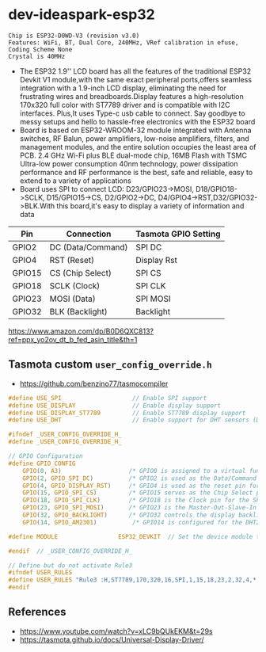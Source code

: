 # dev-ideaspark-esp32

```
Chip is ESP32-D0WD-V3 (revision v3.0)
Features: WiFi, BT, Dual Core, 240MHz, VRef calibration in efuse, Coding Scheme None
Crystal is 40MHz
```

* The ESP32 1.9'' LCD board has all the features of the traditional ESP32 Devkit V1 module,with the same exact peripheral ports,offers seamless integration with a 1.9-inch LCD display, eliminating the need for frustrating wires and breadboards.Display features a high-resolution 170x320 full color with ST7789 driver and is compatible with I2C interfaces. Plus,It uses Type-c usb cable to connect. Say goodbye to messy setups and hello to hassle-free electronics with the ESP32 board
* Board is based on ESP32-WROOM-32 module integrated with Antenna switches, RF Balun, power amplifiers, low-noise amplifiers, filters, and management modules, and the entire solution occupies the least area of PCB. 2.4 GHz Wi-Fi plus BLE dual-mode chip, 16MB Flash with TSMC Ultra-low power consumption 40nm technology, power dissipation performance and RF performance is the best, safe and reliable, easy to extend to a variety of applications
* Board uses SPI to connect LCD: D23/GPIO23->MOSI, D18/GPIO18->SCLK, D15/GPIO15->CS, D2/GPIO2->DC, D4/GPIO4->RST,D32/GPIO32->BLK.With this board,it's easy to display a variety of information and data


|   Pin  |	    Connection    |	Tasmota GPIO Setting  |
| ------ | ------------------ | --------------------- |
| GPIO2  |	DC (Data/Command) |	SPI DC                |
| GPIO4  |	RST (Reset)	      | Display Rst           |
| GPIO15 |	CS (Chip Select)  |	SPI CS                |
| GPIO18 |	SCLK (Clock)      |	SPI CLK               |
| GPIO23 |	MOSI (Data)       |	SPI MOSI              |
| GPIO32 |	BLK (Backlight)   |	Backlight             |

https://www.amazon.com/dp/B0D6QXC813?ref=ppx_yo2ov_dt_b_fed_asin_title&th=1


## Tasmota custom `user_config_override.h`

* https://github.com/benzino77/tasmocompiler

```c
#define USE_SPI                    // Enable SPI support
#define USE_DISPLAY                // Enable display support
#define USE_DISPLAY_ST7789         // Enable ST7789 display support
#define USE_DHT                    // Enable support for DHT sensors (DHT11, DHT22, etc.)

#ifndef _USER_CONFIG_OVERRIDE_H_
#define _USER_CONFIG_OVERRIDE_H_

// GPIO Configuration
#define GPIO_CONFIG                                                      \
    GPIO(0, A3)                   /* GPIO0 is assigned to a virtual function (A3). This is a marker to signal that uDriver should be started. It has no effect on GPIO itself and can be assigned to reserved (red) GPIOs. */ \
    GPIO(2, GPIO_SPI_DC)          /* GPIO2 is used as the Data/Command pin for the SPI display. */ \
    GPIO(4, GPIO_DISPLAY_RST)     /* GPIO4 is used as the reset pin for the display module. */ \
    GPIO(15, GPIO_SPI_CS)         /* GPIO15 serves as the Chip Select pin for the SPI display. */ \
    GPIO(18, GPIO_SPI_CLK)        /* GPIO18 is the Clock pin for the SPI interface. */ \
    GPIO(23, GPIO_SPI_MOSI)       /* GPIO23 is the Master-Out-Slave-In (MOSI) pin for SPI communication. */ \
    GPIO(32, GPIO_BACKLIGHT)      /* GPIO32 controls the display backlight (on/off). */ \
    GPIO(14, GPIO_AM2301)          /* GPIO14 is configured for the DHT22 temperature and humidity sensor. */

#define MODULE                 ESP32_DEVKIT  // Set the device module to ESP32 DevKit.

#endif  // _USER_CONFIG_OVERRIDE_H_

// Define but do not activate Rule3
#ifndef USER_RULES
#define USER_RULES "Rule3 :H,ST7789,170,320,16,SPI,1,15,18,23,2,32,4,*,80 :S,2,1,3,0,80,30 :I 01,A0 11,A0 3A,81,55 36,81,00 21,80 13,80 29,A0 :o,28 :O,29 :A,2A,2B,2C :R,36 :0,C0,23,00,00 :1,A0,00,23,01 :2,00,23,00,02 :3,60,00,23,03 :i,21,20"
#endif

```

## References

* https://www.youtube.com/watch?v=xLC9bQUkEKM&t=29s
* https://tasmota.github.io/docs/Universal-Display-Driver/
